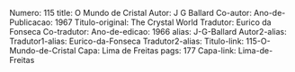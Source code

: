 Numero: 115
title: O Mundo de Cristal
Autor: J G Ballard
Co-autor: 
Ano-de-Publicacao: 1967
Titulo-original: The Crystal World
Tradutor: Eurico da Fonseca
Co-tradutor: 
Ano-de-edicao: 1966
alias: J-G-Ballard
Autor2-alias: 
Tradutor1-alias: Eurico-da-Fonseca
Tradutor2-alias: 
Titulo-link: 115-O-Mundo-de-Cristal
Capa: Lima de Freitas
pags: 177
Capa-link: Lima-de-Freitas